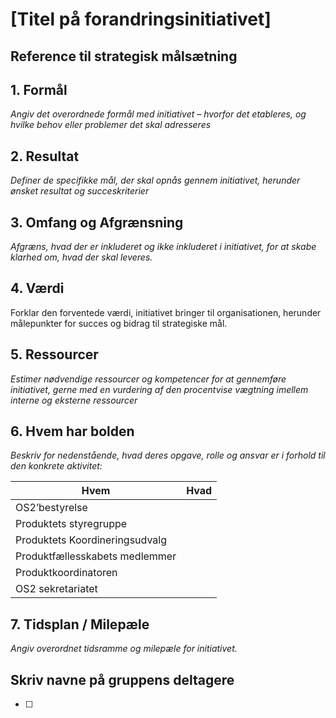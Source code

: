 
# [Titel på forandringsinitiativet]

## Reference til strategisk målsætning

## 1. Formål
*Angiv det overordnede formål med initiativet – hvorfor det etableres, og hvilke behov eller problemer det skal adresseres*

## 2. Resultat
*Definer de specifikke mål, der skal opnås gennem initiativet, herunder ønsket resultat og succeskriterier*

## 3. Omfang og Afgrænsning
*Afgræns, hvad der er inkluderet og ikke inkluderet i initiativet, for at skabe klarhed om, hvad der skal leveres.*

## 4. Værdi
Forklar den forventede værdi, initiativet bringer til organisationen, herunder målepunkter for succes og bidrag til strategiske mål.

## 5. Ressourcer
*Estimer nødvendige ressourcer og kompetencer for at gennemføre initiativet, gerne med en vurdering af den procentvise vægtning imellem interne og eksterne ressourcer*

## 6. Hvem har bolden
*Beskriv for nedenstående, hvad deres opgave, rolle og ansvar er i forhold til den konkrete aktivitet:*

| Hvem                     | Hvad                                              |
|--------------------------|---------------------------------------------------|
| OS2’bestyrelse          |                                                   |
| Produktets styregruppe    |                                                   |
| Produktets Koordineringsudvalg |                                           |
| Produktfællesskabets medlemmer |                                              |
| Produktkoordinatoren     |                                                   |
| OS2 sekretariatet       |                                                   |

## 7. Tidsplan / Milepæle
*Angiv overordnet tidsramme og milepæle for initiativet.*

## Skriv navne på gruppens deltagere
- [ ] 
